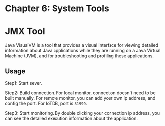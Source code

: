 # Chapter 6: System Tools

# JMX Tool

Java VisualVM is a tool that provides a visual interface for viewing detailed information about Java applications while they are running on a Java Virtual Machine (JVM), and for troubleshooting and profiling these applications. 

## Usage

Step1: Start sever.

Step2: Build connection. For local monitor, connection doesn't need to be built manually. For remote monitor, you can add your own ip address, and config the port. For IoTDB, port is `31999`.

Step3: Start monitoring. By double clicking your connection ip address, you can see the detailed execution information about the application.
